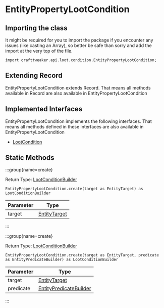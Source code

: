 # EntityPropertyLootCondition

## Importing the class

It might be required for you to import the package if you encounter any issues (like casting an Array), so better be safe than sorry and add the import at the very top of the file.
```zenscript
import crafttweaker.api.loot.condition.EntityPropertyLootCondition;
```


## Extending Record

EntityPropertyLootCondition extends Record. That means all methods available in Record are also available in EntityPropertyLootCondition

## Implemented Interfaces
EntityPropertyLootCondition implements the following interfaces. That means all methods defined in these interfaces are also available in EntityPropertyLootCondition

- [LootCondition](/vanilla/api/loot/condition/LootCondition)

## Static Methods

:::group{name=create}

Return Type: [LootConditionBuilder](/vanilla/api/loot/condition/builder/LootConditionBuilder)

```zenscript
EntityPropertyLootCondition.create(target as EntityTarget) as LootConditionBuilder
```

| Parameter |                      Type                      |
|-----------|------------------------------------------------|
| target    | [EntityTarget](/vanilla/api/loot/EntityTarget) |


:::

:::group{name=create}

Return Type: [LootConditionBuilder](/vanilla/api/loot/condition/builder/LootConditionBuilder)

```zenscript
EntityPropertyLootCondition.create(target as EntityTarget, predicate as EntityPredicateBuilder) as LootConditionBuilder
```

| Parameter |                                      Type                                       |
|-----------|---------------------------------------------------------------------------------|
| target    | [EntityTarget](/vanilla/api/loot/EntityTarget)                                  |
| predicate | [EntityPredicateBuilder](/vanilla/api/predicate/builder/EntityPredicateBuilder) |


:::

